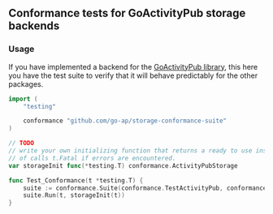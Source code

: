 ## Conformance tests for GoActivityPub storage backends

### Usage

If you have implemented a backend for the [GoActivityPub library](https://github.com/go-ap), this here you have the test suite to verify that it will behave predictably for the other packages.

```go
import (
    "testing"

    conformance "github.com/go-ap/storage-conformance-suite"
)

// TODO
// write your own initializing function that returns a ready to use instance
// of calls t.Fatal if errors are encountered.
var storageInit func(*testing.T) conformance.ActivityPubStorage

func Test_Conformance(t *testing.T) {
    suite := conformance.Suite(conformance.TestActivityPub, conformance.TestKey)
    suite.Run(t, storageInit(t))
}
```
